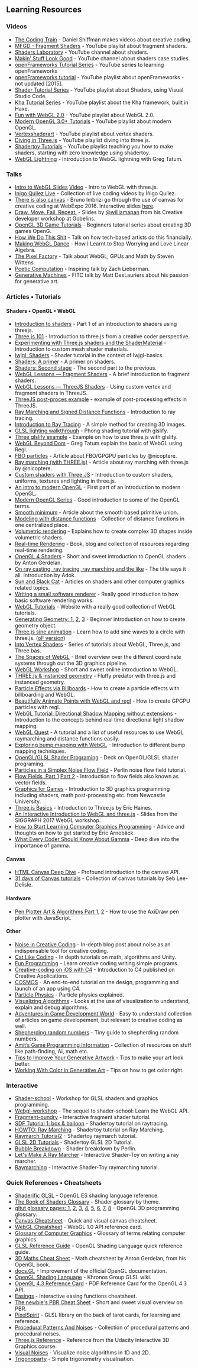 ## Learning Resources

### Videos

-   [The Coding Train](https://www.youtube.com/user/shiffman) - Daniel Shiffman makes videos about creative coding.
-   [MFGD - Fragment Shaders](https://www.youtube.com/playlist?list=PLW3Zl3wyJwWMpFSRpeMmSBGDShbkiV1Cq) - YouTube playlist about fragment shaders.
-   [Shaders Laboratory](https://www.youtube.com/channel/UCDk9-aPr8zQzwi4ylnuoJ6w) - YouTube channel about shaders.
-   [Makin' Stuff Look Good](https://www.youtube.com/channel/UCEklP9iLcpExB8vp_fWQseg) - YouTube channel about shaders case studies.
-   [openFrameworks Tutorial Series](https://www.youtube.com/watch?v=dwt2NAd1ZYY&list=PL4neAtv21WOlqpDzGqbGM_WN2hc5ZaVv7) - YouTube series to learning openFrameworks
-   [openFrameworks tutorial](https://www.youtube.com/watch?v=IKSTo_0pB28&index=51&list=PL4neAtv21WOmrV8z9rSzL20QpdLU1zJLr) - YouTube playlist about openFrameworks - not updated \[2015\].
-   [Shader Tutorial Series](https://www.youtube.com/watch?v=HIvNePu7UEE&list=PL4neAtv21WOmIrTrkNO3xCyrxg4LKkrF7) - YouTube playlist about Shaders, using Visual Studio Code.
-   [Kha Tutorial Series](https://www.youtube.com/watch?v=5Uxht76ODtQ&list=PL4neAtv21WOmmR5mKb7TQvEQHpMh1h0po) - YouTube playlist about the Kha framework, built in Haxe.
-   [Fun with WebGL 2.0](https://www.youtube.com/watch?v=LtFujAtKM5I&list=PLMinhigDWz6emRKVkVIEAaePW7vtIkaIF) - YouTube playlist about WebGL 2.0.
-   [Modern OpenGL 3.0+ Tutorials](https://www.youtube.com/playlist?list=PLRtjMdoYXLf6zUMDJVRZYV-6g6n62vet8) - YouTube playlist about modern OpenGL.
-   [Vertexshaderart](https://www.youtube.com/channel/UC6IqL5vkMJpqBG_bFDjsaxw) - YouTube playlist about vertex shaders.
-   [Diving in Three.js](https://www.youtube.com/playlist?list=PL08jItIqOb2qyMOhtEUoLh100KpccQiRf) - YouTube playlist diving into three.js.
-   [Shadertoy Tutorials](https://www.youtube.com/watch?v=u5HAYVHsasc&list=PLGmrMu-IwbguU_nY2egTFmlg691DN7uE5) - YouTube playlist teaching you how to make shaders, starting with zero knowledge using shadertoy.
-   [WebGL Lightning](https://www.youtube.com/playlist?list=PLxaZqnd-OQM7Y0lfe7h2cjlQAm5O9_6UL) - Introduction to WebGL lightning with Greg Tatum.

### Talks

-   [Intro to WebGL Slides](http://davidscottlyons.com/threejs/presentations/frontporch14/) [Video](https://www.youtube.com/watch?v=6eLl8yQnxHQ) - Intro to WebGL with three.js.
-   [Inigo Quilez Live](http://www.iquilezles.org/live/index.htm) - Collection of live coding videos by Íñigo Quílez.
-   [There is also canvas](https://slideslive.com/38898318/there-is-also-canvas) - Bruno Imbrizi go through the use of canvas for creative coding at WebExpo 2016. Interactive slides [here](https://brunoimbrizi.github.io/webexpo-2016/dist/).
-   [Draw. Move. Fail. Repeat.](http://setimeout.com/workshops/gobelins-2016/) - Slides by [@williamapan](https://twitter.com/williamapan) from his Creative developer workshop at Gobelins.
-   [OpenGL 3D Game Tutorials](https://www.youtube.com/playlist?list=PLRIWtICgwaX0u7Rf9zkZhLoLuZVfUksDP) - Beginners tutorial series about creating 3D games OpenG.
-   [How We Do This Shit](http://how-we-do-this-shit.com/) - Talk on how tech-based artists do this financially.
-   [Making WebGL Dance](http://acko.net/files/fullfrontal/fullfrontal/webglmath/online.html) - How I Learnt to Stop Worrying and Love Linear Algebra.
-   [The Pixel Factory](http://acko.net/files/gltalks/pixelfactory/online.html) - Talk about WebGL, GPUs and Math by Steven Wittens.
-   [Poetic Computation](https://www.youtube.com/watch?v=bmztlO9_Wvo&t=387s) - Inspiring talk by Zach Lieberman.
-   [Generative Machines](https://www.youtube.com/watch?v=8Uo6zFwSO78) - FITC talk by Matt DesLauriers about his passion for generative art.

### Articles • Tutorials

#### Shaders • OpenGL • WebGL

-   [Introduction to shaders](https://aerotwist.com/tutorials/an-introduction-to-shaders-part-1/) - Part 1 of an introduction to shaders using threejs.
-   [Three.js 101](https://medium.com/@necsoft/three-js-101-hello-world-part-1-443207b1ebe1) - Introduction to three.js from a creative coder perspective.
-   [Experimenting with Three.js shaders and the ShaderMaterial](http://blog.2pha.com/experimenting-threejs-shaders-and-shadermaterial) - Introduction to custom mesh shader materials.
-   [lwjgl: Shaders](https://github.com/mattdesl/lwjgl-basics/wiki/Shaders) - Shader tutorial in the context of lwjgl-basics.
-   [Shaders: A primer](https://notes.underscorediscovery.com/shaders-a-primer/) - A primer on shaders.
-   [Shaders: Second stage](https://notes.underscorediscovery.com/shaders-second-stage/) - The second part to the previous.
-   [WebGL Lessons — Fragment Shaders](https://github.com/Jam3/jam3-lesson-webgl-shader-intro) - A brief introduction to fragment shaders.
-   [WebGL Lessons — ThreeJS Shaders](https://github.com/Jam3/jam3-lesson-webgl-shader-threejs) - Using custom vertex and fragment shaders in ThreeJS.
-   [ThreeJS post-proces example](https://github.com/Jam3/threejs-post-process-example) - example of post-processing effects in ThreeJS.
-   [Ray Marching and Signed Distance Functions](http://www.scratchapixel.com/lessons/3d-basic-rendering/introduction-to-ray-tracing) - Introduction to ray tracing.
-   [Introduction to Ray Tracing](http://jamie-wong.com/2016/07/15/ray-marching-signed-distance-functions/) - A simple method for creating 3D images.
-   [GLSL lighting walkthrough](https://github.com/stackgl/glsl-lighting-walkthrough) - Phong shading tutorial with glslify.
-   [Three glslify example](https://github.com/mattdesl/three-glslify-example) - Example on how to use three.js with glslify.
-   [WebGL Beyond Dom](https://github.com/gregtatum/talk-webgl-beyond-dom) - Greg Tatum explain the basic of WebGL using Regl.
-   [FBO particles](http://barradeau.com/blog/?p=621) - Article about FBO/GPGPU particles by @nicoptere.
-   [Ray marching (with THREE.js)](http://barradeau.com/blog/?p=575) - Article about ray marching with three.js by @nicoptere.
-   [Custom shaders with Three.JS](https://csantosbh.wordpress.com/2014/01/09/custom-shaders-with-three-js-uniforms-textures-and-lighting/) - Introduction to custom shaders, uniforms, textures and lighting in three.js.
-   [An intro to modern OpenGL](http://duriansoftware.com/joe/An-intro-to-modern-OpenGL.-Chapter-1:-The-Graphics-Pipeline.html) - First part of an introduction to modern OpenGL.
-   [Modern OpenGL Series](https://github.com/tomdalling/opengl-series) - Good introduction to some of the OpenGL terms.
-   [Smooth minimum](http://iquilezles.org/www/articles/smin/smin.htm) - Article about the smooth based primitive union.
-   [Modeling with distance functions](http://iquilezles.org/www/articles/distfunctions/distfunctions.htm) - Collection of distance functions in one centralized place.
-   [Volumetric rendering](http://www.alanzucconi.com/2016/07/01/volumetric-rendering/) - Explains how to create complex 3D shapes inside volumetric shaders.
-   [Real-time Rendering](http://www.realtimerendering.com/) - Book, blog and collection of resources regarding real-time rendering.
-   [OpenGL 4 Shaders](http://antongerdelan.net/opengl/shaders.html) - Short and sweet introduction to OpenGL shaders by Anton Gerdelan.
-   [On ray casting, ray tracing, ray marching and the like](http://www.hugi.scene.org/online/hugi37/hugi%2037%20-%20coding%20adok%20on%20ray%20casting,%20ray%20tracing,%20ray%20marching%20and%20the%20like.htm) - The title says it all. Introduction by Adok.
-   [Sun and Black Cat](http://sunandblackcat.com/other.php?l=eng) - Articles on shaders and other computer graphics related topics.
-   [Writing a small software renderer](http://blog.simonrodriguez.fr/articles/18-02-2017_writing_a_small_software_renderer.html) - Really good introduction to how basic software rendering works.
-   [WebGL Tutorials](http://www.webgltutorials.org/) - Website with a really good collection of WebGL tutorials.
-   [Generating Geometry: 1](http://codepen.io/mcdorli/post/generating-geometry-part-1-basics), [2](http://codepen.io/mcdorli/post/generating-geometry-part-2-going-3d), [3](http://codepen.io/mcdorli/post/generating-geometry-part-3-getting-spherical) - Beginner introduction on how to create geometry object.
-   [Three.js sine animation](http://www.pshkvsky.com/gif2code/sine-animation-tutorial-three-js/) - Learn how to add sine waves to a circle with three.js. ([oF version](http://www.pshkvsky.com/gif2code/sinewaves-animation-tutorial-openframeworks/))
-   [Into Vertex Shaders](https://medium.com/@Zadvorsky/into-vertex-shaders-594e6d8cd804) - Series of tutorials about WebGL, Three.js, and Three.bas.
-   [The Spaces of WebGL](https://medium.com/@Zadvorsky/into-vertex-shaders-part-1-the-spaces-of-webgl-c70ded527841) - Brief overview over the different coordinate systems through out the 3D graphics pipeline.
-   [WebGL Workshop](http://webgl-workshop.com/) - Short and sweet online introduction to WebGL.
-   [THREE.js & instanced geometry](http://barradeau.com/blog/?p=1109) - Fluffy predator with three.js and instanced geometry.
-   [Particle Effects via Billboards](http://www.chinedufn.com/webgl-particle-effect-billboard-tutorial/) - How to create a particle effects with billboarding and WebGL.
-   [Beautifully Animate Points with WebGL and regl](https://peterbeshai.com/beautifully-animate-points-with-webgl-and-regl.html) - How to create GPGPU particles with regl.
-   [WebGL Tutorial: Directional Shadow Mapping without extensions](https://www.chinedufn.com/webgl-shadow-mapping-tutorial/) - Introduction to the concepts behind real time directional light shadow mapping.
-   [WebGL Quest](http://xem.github.io/articles/#webgl_quest_2) - A tutorial and a list of useful resources to use WebGL raymarching and distance functions easily.
-   [Exploring bump mapping with WebGL](http://apoorvaj.io/exploring-bump-mapping-with-webgl.html) - Introduction to different bump mapping techniques.
-   [OpenGL/GLSL Shader Programing](http://web.cse.ohio-state.edu/~wang.3602/courses/cse5542-2013-spring/13-GLSL.pdf) - Deck on OpenGL/GLSL shader programing.
-   [Particles in a Simplex Noise Flow Field](https://codepen.io/DonKarlssonSan/post/particles-in-simplex-noise-flow-field) - Perlin noise flow field tutorial.
-   [Flow Fields, Part 1](https://www.bit-101.com/blog/2017/10/23/flow-fields-part-i/) [Part 2](https://www.bit-101.com/blog/2017/10/28/flow-fields-part-ii/) - Introduction to flow fields also known as vector fields.
-   [Graphics for Games](https://research.ncl.ac.uk/game/mastersdegree/graphicsforgames/) - Introduction to 3D graphics programming including shaders, math post-processing etc. from Newcastle University.
-   [Three.js Basics](http://www.realtimerendering.com/basics3js/#1) - Introduction to Three.js by Eric Haines.
-   [An Interactive Introduction to WebGL and three.js](https://www.cs.unm.edu/~angel/SIGGRAPH17/COURSE/s17_final.pdf) - Slides from the SIGGRAPH 2017 WebGL workshop.
-   [How to Start Learning Computer Graphics Programming](https://erkaman.github.io/posts/beginner_computer_graphics.html) - Advice and thoughts on how to get started by Eric Arnebäck.
-   [What Every Coder Should Know About Gamma](http://blog.johnnovak.net/2016/09/21/what-every-coder-should-know-about-gamma/) - Deep dive into the importance of gamma.

#### Canvas

-   [HTML Canvas Deep Dive](http://joshondesign.com/p/books/canvasdeepdive/toc.html) - Profound introduction to the canvas API.
-   [31 days of Canvas tutorials](http://creativejs.com/2011/08/31-days-of-canvas-tutorials/) - Collection of canvas tutorials by Seb Lee-Delisle.

#### Hardware

-   [Pen Plotter Art & Algorithms Part 1](https://mattdesl.svbtle.com/pen-plotter-1), [2](https://mattdesl.svbtle.com/pen-plotter-2) - How to use the AxiDraw pen plotter with JavaScript.

#### Other

-   [Noise in Creative Coding](https://varun.ca/noise/) - In-depth blog post about noise as an indispensable tool for creative coding.
-   [Cat Like Coding](http://catlikecoding.com/unity/tutorials/) - In depth tutorials on math, algorithms and Unity.
-   [Fun Programming](http://funprogramming.org/) - Learn creative coding writing simple programs.
-   [Creative-coding on iOS with C4](http://www.creativeapplications.net/tutorials/creative-coding-on-ios-with-c4-tutorial/) - Introduction to C4 published on Creative Applications.
-   [COSMOS](http://www.c4ios.com/cosmos/) - An end-to-end tutorial on the design, programming and launch of an app using C4.
-   [Particle Physics](https://www.khanacademy.org/partner-content/pixar/effects/particle-physics/a/start-here-fx) - Particle physics explained.
-   [Visualizing Algorithms](https://bost.ocks.org/mike/algorithms/) - Looks at the use of visualization to understand, explain and debug algorithms.
-   [Adventures in Game Development World](http://ruh.li/) - Easy to understand collection of articles on game developement, but relevant to creative coding as well.
-   [Shepherding random numbers](http://inconvergent.net/shepherding-random-numbers/) - Tiny guide to shepherding random numbers.
-   [Amit’s Game Programming Information](http://www-cs-students.stanford.edu/~amitp/gameprog.html) - Collection of resources on stuff like path-finding, Ai, math etc.
-   [Tips to Improve Your Generative Artwork](https://tylerxhobbs.com/essays/2018/tips-to-improve-your-generative-artwork) - Tips to make your art look better.
-   [Working With Color in Generative Art](https://tylerxhobbs.com/essays/2016/working-with-color-in-generative-art) - Tips on how to get color right.

### Interactive

-   [Shader-school](https://github.com/stackgl/shader-school) - Workshop for GLSL shaders and graphics programming.
-   [Webgl-workshop](https://github.com/stackgl/webgl-workshop) - The sequel to shader-school: Learn the WebGL API.
-   [Fragment-oundry](http://hughsk.io/fragment-foundry) - Interactive fragment shader tutorial.
-   [SDF Tutorial 1: box & balloon](https://www.shadertoy.com/view/Xl2XWt) - Shadertoy tutorial on raytracing.
-   [HOWTO: Ray Marching](https://www.shadertoy.com/view/XllGW4) - Shadertoy tutorial on Ray Marching.
-   [Raymarch Tutorial2](https://www.shadertoy.com/view/XlBGDW) - Shadertoy raymarch tutorial.
-   [GLSL 2D Tutorials](https://www.shadertoy.com/view/Md23DV) - Shadertoy GLSL 2D Tutorial.
-   [Bubble Breakdown](http://mrl.nyu.edu/~perlin/bubble_breakdown/) - Shader breakdown by Perlin.
-   [Let's Make A Ray Marcher](https://www.shadertoy.com/view/MdBfRK) - Interactive Shader-Toy on writing a ray marcher.
-   [Raymarching](https://www.shadertoy.com/view/4dSfRc) - Interactive Shader-Toy raymarching tutorial.

### Quick References • Cheatsheets

-   [Shaderific GLSL](http://www.shaderific.com/glsl/) - OpenGL ES shading language reference.
-   [The Book of Shaders Glossary](https://thebookofshaders.com/glossary/) - Shader glossary by theme.
-   [gltut glossary pages: 1](https://paroj.github.io/gltut/Basics/Intro%20Glossary.html), [2](https://paroj.github.io/gltut/Basics/Tut01%20Glossary.html), [3](https://paroj.github.io/gltut/Basics/Tut02%20Glossary.html), [4](https://paroj.github.io/gltut/Positioning/Tut04%20Glossary.html), [5](https://paroj.github.io/gltut/Positioning/Tut05%20Glossary.html), [6](https://paroj.github.io/gltut/Positioning/Tut06%20Glossary.html), [7](https://paroj.github.io/gltut/Positioning/Tut07%20Glossary.html), [8](https://paroj.github.io/gltut/Positioning/Tut08%20Glossary.html) - OpenGL 3D programming glossary.
-   [Canvas Cheatsheet](https://web.archive.org/web/20171226205420/https://skilled.co/html-canvas/) - Quick and visual canvas cheatsheet.
-   [WebGL Cheatsheet](https://www.khronos.org/files/webgl/webgl-reference-card-1_0.pdf) - WebGL 1.0 API reference card.
-   [Glossary of Computer Graphics](https://en.wikipedia.org/wiki/Glossary_of_computer_graphics) - Glossary of terms relating computer graphics.
-   [GLSL Reference Guide](http://www.cs.cmu.edu/afs/cs/academic/class/15462-f10/www/lec_slides/glslref.pdf) - OpenGL Shading Language quick reference guide.
-   [3D Maths Cheat Sheet](http://antongerdelan.net/teaching/3dprog1/maths_cheat_sheet.pdf) - Math cheatsheet by Anton Gerdelan, from his OpenGL book.
-   [docs.GL](http://docs.gl/) - Improvement of the official OpenGL documentation.
-   [OpenGL Shading Language](https://www.khronos.org/opengl/wiki/OpenGL_Shading_Language) - Khronos Group GLSL wiki.
-   [OpenGL 4.3 Reference Card](https://www.khronos.org/files/opengl43-quick-reference-card.pdf) - PDF Reference Card for the OpenGL 4.3 API.
-   [Easings](http://easings.net/) - Interactive easing functions cheatsheet.
-   [The newbie's PBR Cheat Sheet](https://www.artstation.com/artwork/YeBr3) - Short and sweet visual overview on PBR.
-   [PixelSpirit](http://pixelspiritdeck.com/) - GLSL library on the back of tarot cards, for learning and reference.
-   [Procedural Patterns And Noises](http://www.neilblevins.com/cg_education/procedural_noise/procedural_noise.html) - Collection of procedural patterns and procedural noises.
-   [Three.js Reference](https://www.udacity.com/wiki/cs291/threejs-reference) - Reference from the Udacity Interactive 3D Graphics course.
-   [Visual Noises](https://ramesaliyev.com/visual-noises/) - Visualize noise algorithms in 1D and 2D.
-   [Trigonoparty](https://ramesaliyev.com/trigonoparty/) - Simple trigonometry visualisation.